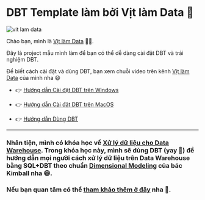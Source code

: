 # DBT Template làm bởi Vịt làm Data 🐥

![vit lam data](https://user-images.githubusercontent.com/54139415/209691017-85970449-192c-47ad-a131-26e18f457cad.png)


Chào bạn, mình là [Vịt làm Data](https://www.youtube.com/@vitlamdata?sub_confirmation=1) 👋👋. 

Đây là project mẫu mình làm để bạn có thể dễ dàng cài đặt DBT và trải nghiệm DBT. 

Để biết cách cài đặt và dùng DBT, bạn xem chuỗi video trên kênh [Vịt làm Data](https://www.youtube.com/@vitlamdata?sub_confirmation=1) của mình nha 😄

- 👉 [Hướng dẫn Cài đặt DBT trên Windows](https://www.youtube.com/playlist?list=PL01fPqVNMdrmbiV5d3SwlA4v88md8HtnN)

- 👉 [Hướng dẫn Cài đặt DBT trên MacOS](https://www.youtube.com/playlist?list=PL01fPqVNMdrlEQQfNF4-GOQ5p_1VF4yAu)

- 👉 [Hướng dẫn Dùng DBT]([https://www.youtube.com/playlist?list=PL01fPqVNMdrnTOusqMhYDW4OWQF_5--Bi](https://www.youtube.com/watch?v=7J4ZJR1mDFI&list=PL01fPqVNMdrnTOusqMhYDW4OWQF_5--Bi&index=1))

---

### Nhân tiện, mình có khóa học về [Xử lý dữ liệu cho Data Warehouse](https://vitlamdata.substack.com/p/khoa-hoc-xu-ly-du-lieu-cho-data-warehouse). Trong khóa học này, mình sẽ dùng DBT (yay 🤟) để hướng dẫn mọi người cách xử lý dữ liệu trên Data Warehouse bằng SQL+DBT theo chuẩn [Dimensional Modeling](https://www.kimballgroup.com/data-warehouse-business-intelligence-resources/kimball-techniques/dimensional-modeling-techniques/) của bác Kimball nha 😄.
### Nếu bạn quan tâm có thể [tham khảo thêm ở đây](https://vitlamdata.substack.com/p/khoa-hoc-xu-ly-du-lieu-cho-data-warehouse) nha 🥰.
